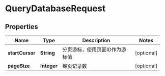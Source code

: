 

# QueryDatabaseRequest


## Properties

| Name | Type | Description | Notes |
|------------ | ------------- | ------------- | -------------|
|**startCursor** | **String** | 分页游标，使用页面ID作为游标值 |  [optional] |
|**pageSize** | **Integer** | 每页记录数 |  [optional] |



